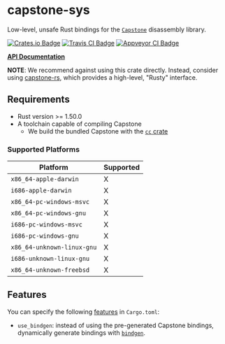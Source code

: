 # capstone-sys

Low-level, unsafe Rust bindings for the [`Capstone`][capstone] disassembly library.

[capstone]: https://github.com/aquynh/capstone

[![Crates.io Badge](https://img.shields.io/crates/v/capstone-sys.svg)](https://crates.io/crates/capstone-sys)
[![Travis CI Badge](https://travis-ci.org/capstone-rust/capstone-sys.svg?branch=master)](https://travis-ci.org/capstone-rust/capstone-sys)
[![Appveyor CI Badge](https://ci.appveyor.com/api/projects/status/github/capstone-rust/capstone-sys?svg=true&branch=master)](https://ci.appveyor.com/project/tmfink/capstone-sys)

**[API Documentation](https://docs.rs/capstone-sys/)**


**NOTE**:
We recommend against using this crate directly.
Instead, consider using [capstone-rs](https://github.com/capstone-rust/capstone-rs), which provides a high-level, "Rusty" interface.


## Requirements

* Rust version >= 1.50.0
* A toolchain capable of compiling Capstone
    - We build the bundled Capstone with the [`cc` crate](https://github.com/alexcrichton/cc-rs)

[Rust unions]: https://doc.rust-lang.org/stable/reference/items/unions.html

### Supported Platforms

| Platform                   | Supported |
| -------------------------- | -- |
| `x86_64-apple-darwin`      | X  |
| `i686-apple-darwin`        | X  |
| `x86_64-pc-windows-msvc`   | X  |
| `x86_64-pc-windows-gnu`    | X  |
| `i686-pc-windows-msvc`     | X  |
| `i686-pc-windows-gnu`      | X  |
| `x86_64-unknown-linux-gnu` | X  |
| `i686-unknown-linux-gnu`   | X  |
| `x86_64-unknown-freebsd`   | X  |

## Features

You can specify the following [features](https://doc.rust-lang.org/cargo/reference/manifest.html#the-features-section) in `Cargo.toml`:
* `use_bindgen`: instead of using the pre-generated Capstone bindings, dynamically generate bindings with [`bindgen`][bindgen].

[bindgen]: https://github.com/rust-lang-nursery/rust-bindgen
